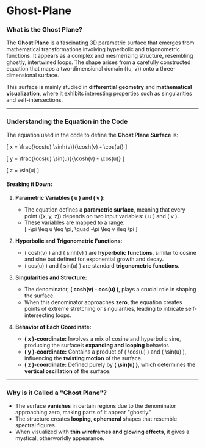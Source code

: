 # Ghost-Plane

### **What is the Ghost Plane?**  
The **Ghost Plane** is a fascinating 3D parametric surface that emerges from mathematical transformations involving hyperbolic and trigonometric functions. It appears as a complex and mesmerizing structure, resembling ghostly, intertwined loops. The shape arises from a carefully constructed equation that maps a two-dimensional domain \((u, v)\) onto a three-dimensional surface.

This surface is mainly studied in **differential geometry** and **mathematical visualization**, where it exhibits interesting properties such as singularities and self-intersections.

---

### **Understanding the Equation in the Code**  

The equation used in the code to define the **Ghost Plane Surface** is:  

\[
x = \frac{\cos(u) \sinh(v)}{\cosh(v) - \cos(u)}
\]

\[
y = \frac{\cos(u) \sin(u)}{\cosh(v) - \cos(u)}
\]

\[
z = \sin(u)
\]

#### **Breaking it Down:**
1. **Parametric Variables \( u \) and \( v \):**  
   - The equation defines a **parametric surface**, meaning that every point \((x, y, z)\) depends on two input variables: \( u \) and \( v \).  
   - These variables are mapped to a range:  
     \[
     -\pi \leq u \leq \pi, \quad -\pi \leq v \leq \pi
     \]
  
2. **Hyperbolic and Trigonometric Functions:**  
   - \( cosh(v) \) and \( sinh(v) \) are **hyperbolic functions**, similar to cosine and sine but defined for exponential growth and decay.
   - \( cos(u) \) and \( sin(u) \) are standard **trigonometric functions**.

3. **Singularities and Structure:**  
   - The denominator, **\( cosh(v) - cos(u) \)**, plays a crucial role in shaping the surface.  
   - When this denominator approaches **zero**, the equation creates points of extreme stretching or singularities, leading to intricate self-intersecting loops.
  
4. **Behavior of Each Coordinate:**  
   - **\( x \)-coordinate:** Involves a mix of cosine and hyperbolic sine, producing the surface’s **expanding and looping** behavior.  
   - **\( y \)-coordinate:** Contains a product of \( \cos(u) \) and \( \sin(u) \), influencing the **twisting motion** of the surface.  
   - **\( z \)-coordinate:** Defined purely by **\( \sin(u) \)**, which determines the **vertical oscillation** of the surface.

---

### **Why is it Called a "Ghost Plane"?**
- The surface **vanishes** in certain regions due to the denominator approaching zero, making parts of it appear "ghostly."
- The structure creates **looping, ephemeral** shapes that resemble spectral figures.
- When visualized with **thin wireframes and glowing effects**, it gives a mystical, otherworldly appearance.
